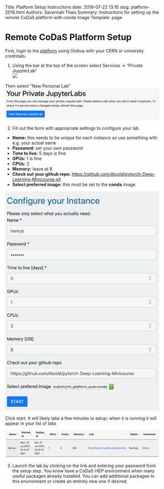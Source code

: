Title: Platform Setup Instructions date: 2019-07-22 13:10 slug: platform-2019.html Authors: Savannah Thais Summary: Instructions for setting up the remote CoDaS platform with conda image Template: page

# Remote CoDaS Platform Setup

First, login to the [platform](https://ml-front.nautilus.optiputer.net) using Globus with your CERN or university credntials.

1. Using the bar at the top of the screen select Services -> “Private JupyterLab”  
![](/images/setup_1.png)

Then select "New Personal Lab"  
![](../images/setup_2.png)

2. Fill out the form with appropriate settings to configure your lab  
  * **Name:** this needs to be unique for each instance so use something with e.g. your actual name  
  * **Password:** set your own password  
  * **Time to live:** 5 days is fine  
  * **GPUs:** 1 is fine  
  * **CPUs:** 2  
  * **Memory:** leave at 8  
  * **Check out your github repo:** https://github.com/Atcold/pytorch-Deep-Learning-Minicourse.git  
  * **Select preferred image:** this must be set to the **conda** image  

![](..//images/setup_3.png)

Click start. It will likely take a few minutes to setup; when it is running it will appear in your list of labs

![](..//images/setup_4.png)

3. Launch the lab by clicking on the link and entering your password from the setup step. You know have a CoDaS-HEP environment when many useful packages already installed. You can add additional packages to this environment or create an entirely new one if desired.